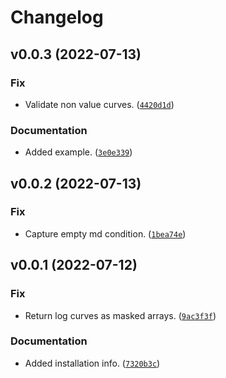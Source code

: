 # Changelog

<!--next-version-placeholder-->

## v0.0.3 (2022-07-13)
### Fix
* Validate non value curves. ([`4420d1d`](https://github.com/RoxarAPI/roxar_proxy/commit/4420d1ddb48c2096fbb53a41c66d57eab94002cf))

### Documentation
* Added example. ([`3e0e339`](https://github.com/RoxarAPI/roxar_proxy/commit/3e0e339b081fa96b5a3ec1ffe8e081a5a6cd1c3a))

## v0.0.2 (2022-07-13)
### Fix
* Capture empty md condition. ([`1bea74e`](https://github.com/RoxarAPI/roxar_proxy/commit/1bea74e8db5db8dcee6d07c2498345e9ee363e6c))

## v0.0.1 (2022-07-12)
### Fix
* Return log curves as masked arrays. ([`9ac3f3f`](https://github.com/RoxarAPI/roxar_proxy/commit/9ac3f3f69d299d6676fdeadd128621c92b5fad5e))

### Documentation
* Added installation info. ([`7320b3c`](https://github.com/RoxarAPI/roxar_proxy/commit/7320b3caeeaab14999d0b4d67bd0d4b0b2d92f73))
